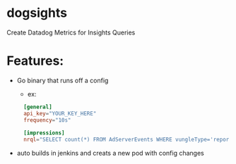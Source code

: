 # dogsights
Create Datadog Metrics for Insights Queries

# Features:

* Go binary that runs off a config
  * ex:
  ```toml
    [general]
    api_key="YOUR_KEY_HERE"
    frequency="10s"
    
    [impressions]
    nrql="SELECT count(*) FROM AdServerEvents WHERE vungleType='reportAd'  since 2 hour ago  facet pub_app_id  LIMIT 20"
  ```
  
* auto builds in jenkins and creats a new pod with config changes
